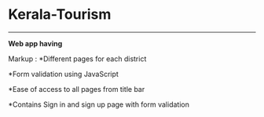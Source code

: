 # Kerala-Tourism
- - - -
__Web app having__

Markup : *Different pages for each district

*Form validation using JavaScript

*Ease of access to all pages from title bar

*Contains Sign in and sign up page with form validation

